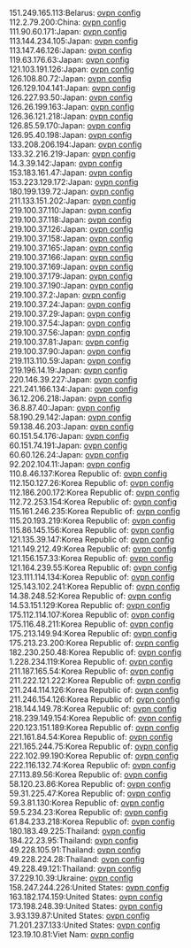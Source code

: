 151.249.165.113:Belarus: [ovpn config](vpn/151_249_165_113.ovpn)  
112.2.79.200:China: [ovpn config](vpn/112_2_79_200.ovpn)  
111.90.60.171:Japan: [ovpn config](vpn/111_90_60_171.ovpn)  
113.144.234.105:Japan: [ovpn config](vpn/113_144_234_105.ovpn)  
113.147.46.126:Japan: [ovpn config](vpn/113_147_46_126.ovpn)  
119.63.176.63:Japan: [ovpn config](vpn/119_63_176_63.ovpn)  
121.103.191.126:Japan: [ovpn config](vpn/121_103_191_126.ovpn)  
126.108.80.72:Japan: [ovpn config](vpn/126_108_80_72.ovpn)  
126.129.104.141:Japan: [ovpn config](vpn/126_129_104_141.ovpn)  
126.227.93.50:Japan: [ovpn config](vpn/126_227_93_50.ovpn)  
126.26.199.163:Japan: [ovpn config](vpn/126_26_199_163.ovpn)  
126.36.121.218:Japan: [ovpn config](vpn/126_36_121_218.ovpn)  
126.85.59.170:Japan: [ovpn config](vpn/126_85_59_170.ovpn)  
126.95.40.198:Japan: [ovpn config](vpn/126_95_40_198.ovpn)  
133.208.206.194:Japan: [ovpn config](vpn/133_208_206_194.ovpn)  
133.32.216.219:Japan: [ovpn config](vpn/133_32_216_219.ovpn)  
14.3.39.142:Japan: [ovpn config](vpn/14_3_39_142.ovpn)  
153.183.161.47:Japan: [ovpn config](vpn/153_183_161_47.ovpn)  
153.223.129.172:Japan: [ovpn config](vpn/153_223_129_172.ovpn)  
180.199.139.72:Japan: [ovpn config](vpn/180_199_139_72.ovpn)  
211.133.151.202:Japan: [ovpn config](vpn/211_133_151_202.ovpn)  
219.100.37.110:Japan: [ovpn config](vpn/219_100_37_110.ovpn)  
219.100.37.118:Japan: [ovpn config](vpn/219_100_37_118.ovpn)  
219.100.37.126:Japan: [ovpn config](vpn/219_100_37_126.ovpn)  
219.100.37.158:Japan: [ovpn config](vpn/219_100_37_158.ovpn)  
219.100.37.165:Japan: [ovpn config](vpn/219_100_37_165.ovpn)  
219.100.37.166:Japan: [ovpn config](vpn/219_100_37_166.ovpn)  
219.100.37.169:Japan: [ovpn config](vpn/219_100_37_169.ovpn)  
219.100.37.179:Japan: [ovpn config](vpn/219_100_37_179.ovpn)  
219.100.37.190:Japan: [ovpn config](vpn/219_100_37_190.ovpn)  
219.100.37.2:Japan: [ovpn config](vpn/219_100_37_2.ovpn)  
219.100.37.24:Japan: [ovpn config](vpn/219_100_37_24.ovpn)  
219.100.37.29:Japan: [ovpn config](vpn/219_100_37_29.ovpn)  
219.100.37.54:Japan: [ovpn config](vpn/219_100_37_54.ovpn)  
219.100.37.56:Japan: [ovpn config](vpn/219_100_37_56.ovpn)  
219.100.37.81:Japan: [ovpn config](vpn/219_100_37_81.ovpn)  
219.100.37.90:Japan: [ovpn config](vpn/219_100_37_90.ovpn)  
219.113.110.59:Japan: [ovpn config](vpn/219_113_110_59.ovpn)  
219.196.14.19:Japan: [ovpn config](vpn/219_196_14_19.ovpn)  
220.146.39.227:Japan: [ovpn config](vpn/220_146_39_227.ovpn)  
221.241.166.134:Japan: [ovpn config](vpn/221_241_166_134.ovpn)  
36.12.206.218:Japan: [ovpn config](vpn/36_12_206_218.ovpn)  
36.8.87.40:Japan: [ovpn config](vpn/36_8_87_40.ovpn)  
58.190.29.142:Japan: [ovpn config](vpn/58_190_29_142.ovpn)  
59.138.46.203:Japan: [ovpn config](vpn/59_138_46_203.ovpn)  
60.151.54.176:Japan: [ovpn config](vpn/60_151_54_176.ovpn)  
60.151.74.191:Japan: [ovpn config](vpn/60_151_74_191.ovpn)  
60.60.126.24:Japan: [ovpn config](vpn/60_60_126_24.ovpn)  
92.202.104.11:Japan: [ovpn config](vpn/92_202_104_11.ovpn)  
110.8.46.137:Korea Republic of: [ovpn config](vpn/110_8_46_137.ovpn)  
112.150.127.26:Korea Republic of: [ovpn config](vpn/112_150_127_26.ovpn)  
112.186.200.172:Korea Republic of: [ovpn config](vpn/112_186_200_172.ovpn)  
112.72.253.154:Korea Republic of: [ovpn config](vpn/112_72_253_154.ovpn)  
115.161.246.235:Korea Republic of: [ovpn config](vpn/115_161_246_235.ovpn)  
115.20.193.219:Korea Republic of: [ovpn config](vpn/115_20_193_219.ovpn)  
115.86.145.156:Korea Republic of: [ovpn config](vpn/115_86_145_156.ovpn)  
121.135.39.147:Korea Republic of: [ovpn config](vpn/121_135_39_147.ovpn)  
121.149.212.49:Korea Republic of: [ovpn config](vpn/121_149_212_49.ovpn)  
121.156.157.33:Korea Republic of: [ovpn config](vpn/121_156_157_33.ovpn)  
121.164.239.55:Korea Republic of: [ovpn config](vpn/121_164_239_55.ovpn)  
123.111.114.134:Korea Republic of: [ovpn config](vpn/123_111_114_134.ovpn)  
125.143.102.241:Korea Republic of: [ovpn config](vpn/125_143_102_241.ovpn)  
14.38.248.52:Korea Republic of: [ovpn config](vpn/14_38_248_52.ovpn)  
14.53.151.129:Korea Republic of: [ovpn config](vpn/14_53_151_129.ovpn)  
175.112.114.107:Korea Republic of: [ovpn config](vpn/175_112_114_107.ovpn)  
175.116.48.211:Korea Republic of: [ovpn config](vpn/175_116_48_211.ovpn)  
175.213.149.94:Korea Republic of: [ovpn config](vpn/175_213_149_94.ovpn)  
175.213.23.200:Korea Republic of: [ovpn config](vpn/175_213_23_200.ovpn)  
182.230.250.48:Korea Republic of: [ovpn config](vpn/182_230_250_48.ovpn)  
1.228.234.119:Korea Republic of: [ovpn config](vpn/1_228_234_119.ovpn)  
211.187.165.54:Korea Republic of: [ovpn config](vpn/211_187_165_54.ovpn)  
211.222.121.222:Korea Republic of: [ovpn config](vpn/211_222_121_222.ovpn)  
211.244.114.126:Korea Republic of: [ovpn config](vpn/211_244_114_126.ovpn)  
211.246.154.126:Korea Republic of: [ovpn config](vpn/211_246_154_126.ovpn)  
218.144.149.78:Korea Republic of: [ovpn config](vpn/218_144_149_78.ovpn)  
218.239.149.154:Korea Republic of: [ovpn config](vpn/218_239_149_154.ovpn)  
220.123.151.189:Korea Republic of: [ovpn config](vpn/220_123_151_189.ovpn)  
221.161.84.54:Korea Republic of: [ovpn config](vpn/221_161_84_54.ovpn)  
221.165.244.75:Korea Republic of: [ovpn config](vpn/221_165_244_75.ovpn)  
222.102.99.190:Korea Republic of: [ovpn config](vpn/222_102_99_190.ovpn)  
222.116.132.74:Korea Republic of: [ovpn config](vpn/222_116_132_74.ovpn)  
27.113.89.56:Korea Republic of: [ovpn config](vpn/27_113_89_56.ovpn)  
58.120.23.86:Korea Republic of: [ovpn config](vpn/58_120_23_86.ovpn)  
59.31.225.47:Korea Republic of: [ovpn config](vpn/59_31_225_47.ovpn)  
59.3.81.130:Korea Republic of: [ovpn config](vpn/59_3_81_130.ovpn)  
59.5.234.23:Korea Republic of: [ovpn config](vpn/59_5_234_23.ovpn)  
61.84.233.218:Korea Republic of: [ovpn config](vpn/61_84_233_218.ovpn)  
180.183.49.225:Thailand: [ovpn config](vpn/180_183_49_225.ovpn)  
184.22.23.95:Thailand: [ovpn config](vpn/184_22_23_95.ovpn)  
49.228.105.91:Thailand: [ovpn config](vpn/49_228_105_91.ovpn)  
49.228.224.28:Thailand: [ovpn config](vpn/49_228_224_28.ovpn)  
49.228.49.121:Thailand: [ovpn config](vpn/49_228_49_121.ovpn)  
37.229.10.39:Ukraine: [ovpn config](vpn/37_229_10_39.ovpn)  
158.247.244.226:United States: [ovpn config](vpn/158_247_244_226.ovpn)  
163.182.174.159:United States: [ovpn config](vpn/163_182_174_159.ovpn)  
173.198.248.39:United States: [ovpn config](vpn/173_198_248_39.ovpn)  
3.93.139.87:United States: [ovpn config](vpn/3_93_139_87.ovpn)  
71.201.237.133:United States: [ovpn config](vpn/71_201_237_133.ovpn)  
123.19.10.81:Viet Nam: [ovpn config](vpn/123_19_10_81.ovpn)  
